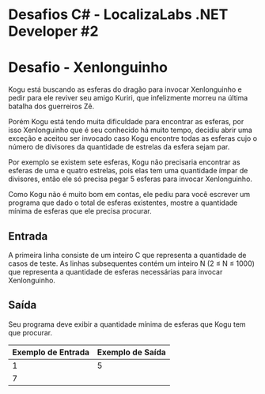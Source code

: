 # Desafios C# - LocalizaLabs .NET Developer #2

<h1>Desafio - Xenlonguinho</h1>
Kogu está buscando as esferas do dragão para invocar Xenlonguinho e pedir para ele reviver seu 
amigo Kuriri, que infelizmente morreu na última batalha dos guerreiros Zê.

Porém Kogu está tendo muita dificuldade para encontrar as esferas, por isso Xenlonguinho 
que é seu conhecido há muito tempo, decidiu abrir uma exceção e aceitou ser invocado caso Kogu 
encontre todas as esferas cujo o número de divisores da quantidade de estrelas da esfera sejam par.

Por exemplo se existem sete esferas, Kogu não precisaria encontrar as esferas de uma e 
quatro estrelas, pois elas tem uma quantidade ímpar de divisores, então ele só precisa pegar 
5 esferas para invocar Xenlonguinho.



Como Kogu não é muito bom em contas, ele pediu para você escrever um programa que dado o 
total de esferas existentes, mostre a quantidade mínima de esferas que ele precisa procurar.

<h2>Entrada</h2>
A primeira linha consiste de um inteiro C que representa a quantidade de casos de teste. 
As linhas subsequentes contém um inteiro N (2 ≤ N ≤ 1000)
que representa a quantidade de esferas necessárias para invocar Xenlonguinho.

<h2>Saída</h2>
Seu programa deve exibir a quantidade mínima de esferas que Kogu tem que procurar.

| Exemplo de Entrada | Exemplo de Saída|
| ---|--- |
| 1 | 5|
|7| |
